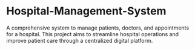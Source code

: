 # Hospital-Management-System
A comprehensive system to manage patients, doctors, and appointments for a hospital. This project aims to streamline hospital operations and improve patient care through a centralized digital platform.
